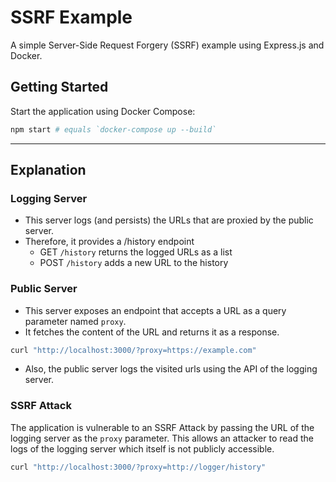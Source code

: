 # SSRF Example

A simple Server-Side Request Forgery (SSRF) example using Express.js and Docker.

## Getting Started

Start the application using Docker Compose:

```bash
npm start # equals `docker-compose up --build`
```

---
## Explanation

### Logging Server
- This server logs (and persists) the URLs that are proxied by the public server.
- Therefore, it provides a /history endpoint
  - GET `/history` returns the logged URLs as a list
  - POST `/history` adds a new URL to the history

### Public Server
- This server exposes an endpoint that accepts a URL as a query parameter named ```proxy```.
- It fetches the content of the URL and returns it as a response.

```bash
curl "http://localhost:3000/?proxy=https://example.com"
```
- Also, the public server logs the visited urls using the API of the logging server.

### SSRF Attack
The application is vulnerable to an SSRF Attack by passing the URL of the logging server as the `proxy` parameter. 
This allows an attacker to read the logs of the logging server which itself is not publicly accessible.

```bash 
curl "http://localhost:3000/?proxy=http://logger/history"
```
